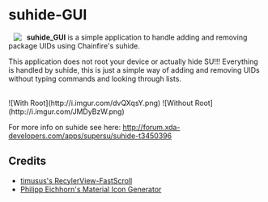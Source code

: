 # suhide-GUI

<a href="https://github.com/loserskater/suhide-GUI"><img src="https://github.com/loserskater/suhide-GUI/blob/master/app/src/main/res/mipmap-hdpi/ic_launcher.png?raw=true" align="left" hspace="10" vspace="0"></a>

**suhide_GUI** is a simple application to handle adding and removing package UIDs using Chainfire's suhide.

This application does not root your device or actually hide SU!!!
Everything is handled by suhide, this is just a simple way of adding and removing UIDs without typing commands and looking through lists.

<br>
![With Root](http://i.imgur.com/dvQXqsY.png)
![Without Root](http://i.imgur.com/JMDyBzW.png)
<br>

For more info on suhide see here: http://forum.xda-developers.com/apps/supersu/suhide-t3450396

## Credits

- [timusus's RecylerView-FastScroll](https://github.com/timusus/RecyclerView-FastScroll)
- [Philipp Eichhorn's Material Icon Generator](https://android-material-icon-generator.bitdroid.de/)
